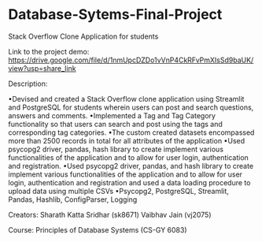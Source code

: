 # Database-Sytems-Final-Project
Stack Overflow Clone Application for students

Link to the project demo: https://drive.google.com/file/d/1nmUpcDZDo1vVnP4CkRFvPmXIsSd9baUK/view?usp=share_link

Description: 

•Devised and created a Stack Overflow clone application using Streamlit and PostgreSQL for students wherein users can post and search questions, answers and comments.
•Implemented a Tag and Tag Category functionality so that users can search and post using the tags and corresponding tag categories.
•The custom created datasets encompassed more than 2500 records in total for all attributes of the application
•Used psycopg2 driver, pandas, hash library to create implement various functionalities of the application and to allow for user login, authentication and registration.
•Used psycopg2 driver, pandas, and hash library to create implement various functionalities of the application and to allow for user login, authentication and registration and used a data loading procedure to upload data using multiple CSVs
•Psycopg2, PostgreSQL, Streamlit, Pandas, Hashlib, ConfigParser, Logging


Creators: 
           Sharath Katta Sridhar (sk8671)
           Vaibhav Jain (vj2075)
           
Course: Principles of Database Systems (CS-GY 6083)
